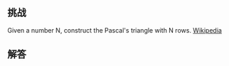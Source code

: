 ## 挑战



Given a number N, construct the Pascal's triangle with N rows.
[Wikipedia](https://en.wikipedia.org/wiki/Pascal%27s_triangle)


## 解答

